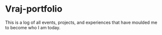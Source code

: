 # Vraj-portfolio
This is a log of all events, projects, and experiences that have moulded me to become who I am today.
